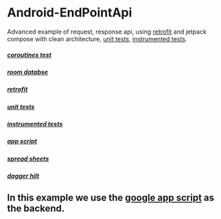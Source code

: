 # Android-EndPointApi
Advanced example of request, response api, using [retrofit](https://developer.android.com/jetpack/compose/themes) and jetpack compose 
with clean architecture, 
[unit tests](https://developer.android.com/training/testing/local-tests), 
[instrumented tests](https://developer.android.com/training/testing/instrumented-tests).
##### [coroutines test](https://developer.android.com/kotlin/coroutines/test)
##### [room databse](https://developer.android.com/jetpack/androidx/releases/room)
##### [retrofit](https://square.github.io/retrofit)
##### [unit tests](https://developer.android.com/training/testing/local-tests)
##### [instrumented tests](https://developer.android.com/training/testing/instrumented-tests)
##### [app script](https://www.google.com/script/start)
##### [spread sheets](https://www.google.com/sheets/about)
##### [dagger hilt](https://developer.android.com/training/dependency-injection/hilt-android)


## In this example we use the [google app script](https://www.google.com/script/start) as the backend.

